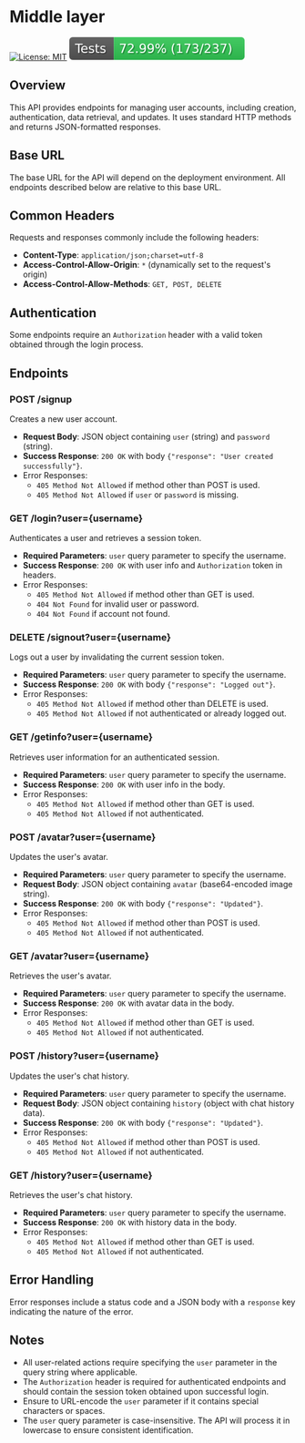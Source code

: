 # Middle layer

[![License: MIT](https://img.shields.io/badge/License-MIT-yellow.svg)](https://opensource.org/licenses/MIT)
![Test](badge.svg)

## Overview

This API provides endpoints for managing user accounts, including creation, authentication, data retrieval, and updates. It uses standard HTTP methods and returns JSON-formatted responses.

## Base URL

The base URL for the API will depend on the deployment environment. All endpoints described below are relative to this base URL.

## Common Headers

Requests and responses commonly include the following headers:

- **Content-Type**: `application/json;charset=utf-8`
- **Access-Control-Allow-Origin**: `*` (dynamically set to the request's origin)
- **Access-Control-Allow-Methods**: `GET, POST, DELETE`

## Authentication

Some endpoints require an `Authorization` header with a valid token obtained through the login process.

## Endpoints

### POST /signup

Creates a new user account.

- **Request Body**: JSON object containing `user` (string) and `password` (string).
- **Success Response**: `200 OK` with body `{"response": "User created successfully"}`.
- Error Responses:
  - `405 Method Not Allowed` if method other than POST is used.
  - `405 Method Not Allowed` if `user` or `password` is missing.

### GET /login?user={username}

Authenticates a user and retrieves a session token.

- **Required Parameters**: `user` query parameter to specify the username.
- **Success Response**: `200 OK` with user info and `Authorization` token in headers.
- Error Responses:
  - `405 Method Not Allowed` if method other than GET is used.
  - `404 Not Found` for invalid user or password.
  - `404 Not Found` if account not found.

### DELETE /signout?user={username}

Logs out a user by invalidating the current session token.

- **Required Parameters**: `user` query parameter to specify the username.
- **Success Response**: `200 OK` with body `{"response": "Logged out"}`.
- Error Responses:
  - `405 Method Not Allowed` if method other than DELETE is used.
  - `405 Method Not Allowed` if not authenticated or already logged out.

### GET /getinfo?user={username}

Retrieves user information for an authenticated session.

- **Required Parameters**: `user` query parameter to specify the username.
- **Success Response**: `200 OK` with user info in the body.
- Error Responses:
  - `405 Method Not Allowed` if method other than GET is used.
  - `405 Method Not Allowed` if not authenticated.

### POST /avatar?user={username}

Updates the user's avatar.

- **Required Parameters**: `user` query parameter to specify the username.
- **Request Body**: JSON object containing `avatar` (base64-encoded image string).
- **Success Response**: `200 OK` with body `{"response": "Updated"}`.
- Error Responses:
  - `405 Method Not Allowed` if method other than POST is used.
  - `405 Method Not Allowed` if not authenticated.

### GET /avatar?user={username}

Retrieves the user's avatar.

- **Required Parameters**: `user` query parameter to specify the username.
- **Success Response**: `200 OK` with avatar data in the body.
- Error Responses:
  - `405 Method Not Allowed` if method other than GET is used.
  - `405 Method Not Allowed` if not authenticated.

### POST /history?user={username}

Updates the user's chat history.

- **Required Parameters**: `user` query parameter to specify the username.
- **Request Body**: JSON object containing `history` (object with chat history data).
- **Success Response**: `200 OK` with body `{"response": "Updated"}`.
- Error Responses:
  - `405 Method Not Allowed` if method other than POST is used.
  - `405 Method Not Allowed` if not authenticated.

### GET /history?user={username}

Retrieves the user's chat history.

- **Required Parameters**: `user` query parameter to specify the username.
- **Success Response**: `200 OK` with history data in the body.
- Error Responses:
  - `405 Method Not Allowed` if method other than GET is used.
  - `405 Method Not Allowed` if not authenticated.

## Error Handling

Error responses include a status code and a JSON body with a `response` key indicating the nature of the error.

## Notes

- All user-related actions require specifying the `user` parameter in the query string where applicable.
- The `Authorization` header is required for authenticated endpoints and should contain the session token obtained upon successful login.
- Ensure to URL-encode the `user` parameter if it contains special characters or spaces.
- The `user` query parameter is case-insensitive. The API will process it in lowercase to ensure consistent identification.

